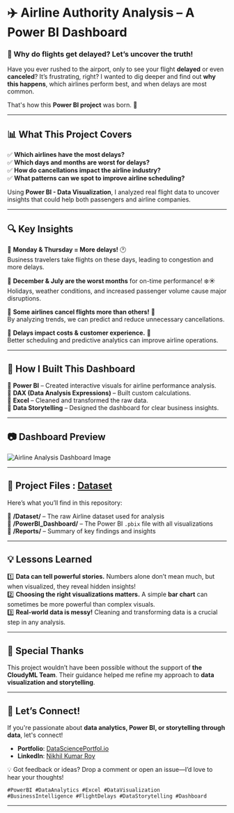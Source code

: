 
# ✈️ Airline Authority Analysis – A Power BI Dashboard  

### 🛫 Why do flights get delayed? Let’s uncover the truth!  

Have you ever rushed to the airport, only to see your flight **delayed** or even **canceled**? It’s frustrating, right? I wanted to dig deeper and find out **why this happens**, which airlines perform best, and when delays are most common.  

That's how this **Power BI project** was born. 🚀  

---

## 📊 What This Project Covers  

✅ **Which airlines have the most delays?**  
✅ **Which days and months are worst for delays?**  
✅ **How do cancellations impact the airline industry?**  
✅ **What patterns can we spot to improve airline scheduling?**  

Using **Power BI - Data Visualization**, I analyzed real flight data to uncover insights that could help both passengers and airline companies.  

---

## 🔍 Key Insights  

📌 **Monday & Thursday = More delays!** 🕐  
Business travelers take flights on these days, leading to congestion and more delays.  

📌 **December & July are the worst months** for on-time performance! ❄️☀️  
Holidays, weather conditions, and increased passenger volume cause major disruptions.  

📌 **Some airlines cancel flights more than others!** 🚨  
By analyzing trends, we can predict and reduce unnecessary cancellations.  

📌 **Delays impact costs & customer experience.** 💸  
Better scheduling and predictive analytics can improve airline operations.  

---

## 🚀 How I Built This Dashboard  

🔹 **Power BI** – Created interactive visuals for airline performance analysis.  
🔹 **DAX (Data Analysis Expressions)** – Built custom calculations.  
🔹 **Excel** – Cleaned and transformed the raw data.  
🔹 **Data Storytelling** – Designed the dashboard for clear business insights.  

---



## 📷 Dashboard Preview  
![Airline Analysis Dashboard Image](https://github.com/user-attachments/assets/a34fab90-2f09-4462-8733-8993bc4f8eb0)


---


## 📂 Project Files : [Dataset](https://github.com/NikhilRoyDA/Airline-Authority-Analysis-POWER-BI/blob/main/Airline%20Dataset.xlsx)

Here’s what you’ll find in this repository:  

📁 **/Dataset/** – The raw Airline dataset used for analysis  
📁 **/PowerBI_Dashboard/** – The Power BI `.pbix` file with all visualizations  
📁 **/Reports/** – Summary of key findings and insights 

---


## 💡 Lessons Learned  

1️⃣ **Data can tell powerful stories.** Numbers alone don’t mean much, but when visualized, they reveal hidden insights!  
2️⃣ **Choosing the right visualizations matters.** A simple **bar chart** can sometimes be more powerful than complex visuals.  
3️⃣ **Real-world data is messy!** Cleaning and transforming data is a crucial step in any analysis.  

---

## 🤝 Special Thanks  

This project wouldn’t have been possible without the support of **the CloudyML Team**. Their guidance helped me refine my approach to **data visualization and storytelling**.  

---

## 🚀 Let’s Connect!  

If you're passionate about **data analytics, Power BI, or storytelling through data**, let's connect!  

- **Portfolio**: [DataSciencePortfol.io](https://www.datascienceportfol.io/nikhilroy744)  
- **LinkedIn**: [Nikhil Kumar Roy](https://www.linkedin.com/in/nikhil-kumar-roy/)  

💡 Got feedback or ideas? Drop a comment or open an issue—I’d love to hear your thoughts!  


`#PowerBI #DataAnalytics #Excel #DataVisualization #BusinessIntelligence #FlightDelays #DataStorytelling #Dashboard`  

---


